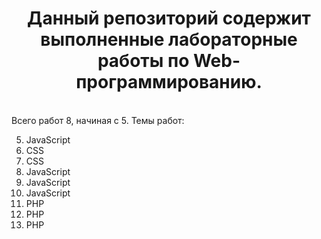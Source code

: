 <h1 align="center">Данный репозиторий содержит выполненные лабораторные работы по Web-программированию.</h1>
<br>
Всего работ 8, начиная с 5. Темы работ:

5. JavaScript
6. CSS
7. CSS
8. JavaScript
9. JavaScript
10. JavaScript
11. PHP
12. PHP
13. PHP